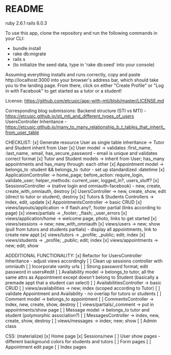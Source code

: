 # README

ruby 2.6.1
rails 6.0.3

To use this app, clone the repository and run the following commands in your CLI:
- bundle install 
- rake db:migrate
- rails s
- (to initialize the seed data, type in 'rake db:seed' into your console)

Assuming everything installs and runs correctly, copy and paste http://localhost:3000 into your browser's address bar, which should take you to the landing page. From there, click on either "Create Profile" or "Log in with Facebook" to get started as a tutor or a student!

License: https://github.com/etcusic/app-with-mti/blob/master/LICENSE.md

Corresponding blog submissions: 
    Backend structure (STI vs MTI) - https://etcusic.github.io/sti_mti_and_different_types_of_users 
    UsersController Inheritance - https://etcusic.github.io/many_to_many_relationship_b_t_tables_that_inherit_from_user_table 

CHECKLIST:
[x] Generate resource User as single table inheritance -> Tutor and Student inherit from User
[x] User model -> validates :first_name, :last_name, :email, has_secure_password - email is unique and validates correct format
[x] Tutor and Student models -> inherit from User; has_many appointments and has_many through: each other
[x] Appointment model -> belongs_to :student && belongs_to :tutor - set up standardized :datetime
[x] ApplicationController -> home_page; before_action: require_login, validate_user; helper_methods: current_user, logged_in?, users_stuff?
[x] SessionsController -> (native login and omniauth-facebook) - new, create, create_with_omniauth, destroy
[x] UsersController -> new, create, show, edit (direct to tutor or student), destroy
[x] Tutors & Students Controllers -> index, edit, update
[x] AppointmentsController -> basic CRUD
[x] views/layouts/application -> if flash.any?, footer partial (links according to page)
[x] views/partials -> _footer; _flash; _user_errors
[x] views/application/home -> welcome page, photo, links to get started
[x] views/sessions -> new; new_with_omniauth
[x] views/users -> new; show (pull from tutors and students partials) - display all appointments, link to create new appt
[x] views/tutors -> _profile; _public; edit; index
[x] views/students -> _profile; _public; edit; index
[x] views/appointments -> new; edit; show

ADDDITIONAL FUNCTIONALITY:
[x] Refactor for UsersController Inheritance - adjust views accordingly
[ ] Clean up sessions controller with omniauth
[ ] Incorporate vanity urls
[ ] Strong password format; edit password in users#edit
[ ] Availability model -> belongs_to tutor, all the same attrs as Appointment except doesn't belong to Student (basically a premade appt that a student can select)
[ ] AvailabilitiesController -> basic CRUD
[ ] views/availabilities -> new; index (scoped according to Tutor)
[ ] validate Appointment and Availability - no overlap for tutors or students
[ ] Comment model -> belongs_to appointment
[ ] CommentsController -> index, new, create, show, destroy
[ ] views/partials/_comment -> put in appointments/show page
[ ] Message model -> belongs_to tutor and student (polymorphic association?)
[ ] MessagesController -> index, new, create, show, destroy
[ ] views/messages -> index; new; show
[ ] Admin class

CSS: (materialize)
[x] Home page
[x] Sessions/new
[ ] User show pages - different background colors for students and tutors
[ ] Form pages
[ ] Appointment edit page
[ ] Index pages